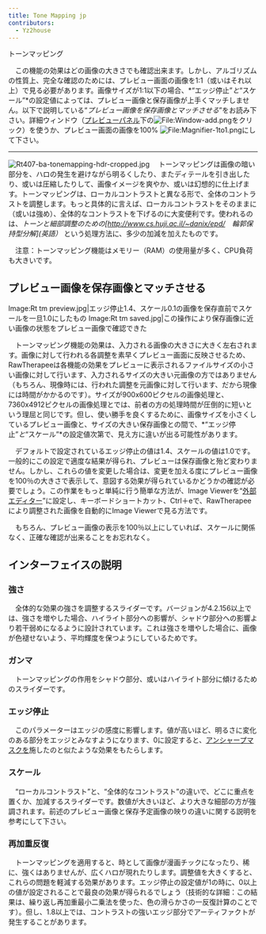 ```yaml
---
title: Tone Mapping jp
contributors:
  - Yz2house
---
```


<div class="pagetitle">

トーンマッピング

</div>

　この機能の効果はどの画像の大きさでも確認出来ます。しかし、アルゴリズムの性質上、完全な確認のためには、プレビュー画面の画像を1:1（或いはそれ以上）で見る必要があります。画像サイズが1:1以下の場合、*“エッジ停止”*と*“スケール”*の設定値によっては、プレビュー画像と保存画像が上手くマッチしません。以下で説明している“*プレビュー画像を保存画像とマッチさせる*”をお読み下さい。詳細ウィンドウ（[プレビューパネル](The_Image_Editor_Tab/jp#プレビューパネル.md)下の![<File:Window-add.png>](Window-add.png "File:Window-add.png")をクリック）を使うか、プレビュー画面の画像を100%
![<File:Magnifier-1to1.png>](Magnifier-1to1.png "File:Magnifier-1to1.png")にして下さい。

------------------------------------------------------------------------

![](Rt407-ba-tonemapping-hdr-cropped.jpg "Rt407-ba-tonemapping-hdr-cropped.jpg")
　トーンマッピングは画像の暗い部分を、ハロの発生を避けながら明るくしたり、またディテールを引き出したり、或いは圧縮したりして、画像イメージを爽やか、或いは幻想的に仕上げます。トーンマッピングは、ローカルコントラストと異なる形で、全体のコントラストを調整します。もっと具体的に言えば、ローカルコントラストをそのままに（或いは強め）、全体的なコントラストを下げるのに大変便利です。使われるのは、*トーンと細部調整のための\[<http://www.cs.huji.ac.il/~danix/epd/>　輪郭保持型分解\](英語）*
という処理方法に、多少の加減を加えたものです。

　注意：トーンマッピング機能はメモリー（RAM）の使用量が多く、CPU負荷も大きいです。

## プレビュー画像を保存画像とマッチさせる

Image:Rt tm
preview.jpg\|エッジ停止1.4、スケール0.1の画像を保存直前でスケールを一旦1.0にしたもの
Image:Rt tm
saved.jpg\|この操作により保存画像に近い画像の状態をプレビュー画像で確認できた

　トーンマッピング機能の効果は、入力される画像の大きさに大きく左右されます。画像に対して行われる各調整を素早くプレビュー画面に反映させるため、RawTherapeeは各機能の効果をプレビューに表示されるファイルサイズの小さい画像に対して行います、入力されるサイズの大きい元画像の方ではありません（もちろん、現像時には、行われた調整を元画像に対して行います、だから現像には時間がかかるのです）。サイズが900x600ピクセルの画像処理と、7360x4912ピクセルの画像処理とでは、前者の方の処理時間が圧倒的に短いという理屈と同じです。但し、使い勝手を良くするために、画像サイズを小さくしているプレビュー画像と、サイズの大きい保存画像との間で、*“エッジ停止”*と*“スケール”*の設定値次第で、見え方に違いが出る可能性があります。

　デフォルトで設定されているエッジ停止の値は1.4、スケールの値は1.0です。一般的にこの設定で適度な結果が得られ、プレビューは保存画像と殆ど変わりません。しかし、これらの値を変更した場合は、変更を加える度にプレビュー画像を100％の大きさで表示して、意図する効果が得られているかどうかの確認が必要でしょう。この作業をもっと単純に行う簡単な方法が、Image
Viewerを“[外部エディター](Preferences/jp#外部エディター.md)”に設定し、キーボードショートカット、Ctrl＋eで、RawTherapeeにより調整された画像を自動的にImage
Viewerで見る方法です。

　もちろん、プレビュー画像の表示を100％以上にしていれば、スケールに関係なく、正確な確認が出来ることをお忘れなく。

## インターフェイスの説明

### 強さ

　全体的な効果の強さを調整するスライダーです。バージョンが4.2.156以上では、強さを増やした場合、ハイライト部分への影響が、シャドウ部分への影響より若干弱めになるように設計されています。これは強さを増やした場合に、画像が色褪せないよう、平均輝度を保つようにしているためです。

### ガンマ

　トーンマッピングの作用をシャドウ部分、或いはハイライト部分に傾けるためのスライダーです。

### エッジ停止

　このパラメーターはエッジの感度に影響します。値が高いほど、明るさに変化のある部分をエッジとみなすようになります、0に設定すると、[アンシャープマスクを](Sharpening/jp#アンシャープマスク.md)施したのと似たような効果をもたらします。

### スケール

　“ローカルコントラスト”と、“全体的なコントラスト”の違いで、どこに重点を置くか、加減するスライダーです。数値が大きいほど、より大きな細部の方が強調されます。前述のプレビュー画像と保存予定画像の映りの違いに関する説明を参考にして下さい。

### 再加重反復

　トーンマッピングを適用すると、時として画像が漫画チックになったり、稀に、強くはありませんが、広くハロが現れたりします。調整値を大きくすると、これらの問題を軽減する効果があります。エッジ停止の設定値が1の時に、0以上の値が設定されることで最良の効果が得られるでしょう（技術的な詳細：この結果は、繰り返し再加重最小二乗法を使った、色の滑らかさの一反復計算のことです）。但し、1.8以上では、コントラストの強いエッジ部分でアーティファクトが発生することがあります。
